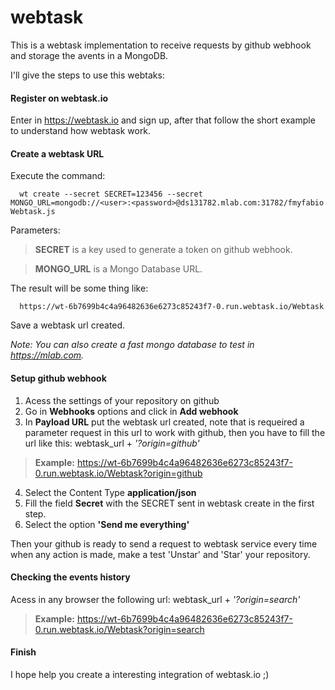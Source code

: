 # webtask

This is a webtask implementation to receive requests by github webhook and storage the avents in a MongoDB.

I'll give the steps to use this webtaks:

#### Register on webtask.io

Enter in https://webtask.io and sign up, after that follow the short example to understand how webtask work.

#### Create a webtask URL

Execute the command:

```console
  wt create --secret SECRET=123456 --secret MONGO_URL=mongodb://<user>:<password>@ds131782.mlab.com:31782/fmyfabio Webtask.js
```
Parameters:

  > **SECRET** is a key used to generate a token on github webhook.
  
  > **MONGO_URL** is a Mongo Database URL.

The result will be some thing like:

```console
  https://wt-6b7699b4c4a96482636e6273c85243f7-0.run.webtask.io/Webtask
```
Save a webtask url created.

*Note: You can also create a fast mongo database to test in https://mlab.com.*

#### Setup github webhook

1. Acess the settings of your repository on github
2. Go in **Webhooks** options and click in **Add webhook**
3. In **Payload URL** put the webtask url created, note that is requeired a parameter request in this url to work with github, then you have to fill the url like this: webtask_url + *'?origin=github'* 

> **Example:** https://wt-6b7699b4c4a96482636e6273c85243f7-0.run.webtask.io/Webtask?origin=github

4. Select the Content Type **application/json**
5. Fill the field **Secret** with the SECRET sent in webtask create in the first step.
6. Select the option **'Send me everything'**

Then your github is ready to send a request to webtask service every time when any action is made, make a test 'Unstar' and 'Star' your repository.

#### Checking the events history

Acess in any browser the following url: webtask_url + *'?origin=search'* 

> **Example:** https://wt-6b7699b4c4a96482636e6273c85243f7-0.run.webtask.io/Webtask?origin=search

#### Finish

I hope help you create a interesting integration of webtask.io ;)

